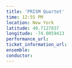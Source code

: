 ```yaml
---
title: 'PRISM Quartet'
time: 12:55 PM
location: New York
latitude: 40.7127837
longitude: -74.0059413
performance_url: 
ticket_information_url: 
ensemble: 
conductor: 
---
```

